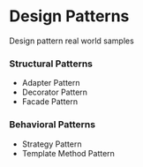 # Design Patterns
Design pattern real world samples

### Structural Patterns
- Adapter Pattern
- Decorator Pattern
- Facade Pattern

### Behavioral Patterns
- Strategy Pattern
- Template Method Pattern
